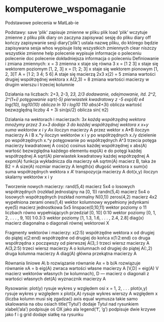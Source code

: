 # komputerowe_wspomaganie
Podstawowe polecenia w MatLab-ie

Podstawy:
save ’plik’ zapisuje zmienne w pliku plik
load ’plik’ wczytuje zmienne z pliku plik
diary on zaczyna zapisywać sesję do pliku
diary off kończy zapisywanie sesji
diary(’plik’) ustala nazwę pliku, do którego będzie zapisywana sesja
whos wypisuje listę wszystkich zmiennych
clear niszczy wszystkie zmienne
help polecenie wypisuje informacje o poleceniu polecenie
doc polecenie dokładniejsza informacja o poleceniu
Definiowanie i zmiana zmiennych:
x = 3 zmienna x staje się równa 3
x = [1 2 3] x staje się wektorem poziomym [1, 2, 3]
x = [1; 2; 3] x staje się wektorem pionowym [1, 2, 3]T
A = [1 2; 3 4; 5 6] A staje się macierzą 2x3
x(2) = 5 zmiana wartości drugiej współrzędnej wektora x
A(2,3) = 8 zmiana wartości macierzy w drugim wierszu i trzeciej kolumnie


Działania na liczbach:
2+3, 2-3, 2*3, 2/3 dodawanie, odejmowanie, itd.
2^2, 2^(1+i) potęgowanie
sqrt(-5) pierwiastek kwadratowy z -5
exp(4) e4
log(10), log10(10) oblicza ln 10 i log10 110
abs(4+3*i) oblicza wartość bezwzględną liczby 4 + 3i
sin(pi/2) oblicza sin( π2)


Działania na wektorach i macierzach:
3*x każdą współrzędną wektora mnożymy przez 3
x+3 dodaje 3 do każdej współrzędnej wektora x
x+y suma wektorów x i y
A*x iloczyn macierzy A przez wektor x
A*B iloczyn macierzy A i B
x.*y iloczyn wektorów x i y po współrzędnych
x./y dzielenie po współrzędnych
x.^y potęgowanie po współrzędnych
A^3 trzecia potęga macierzy kwadratowej A
cos(x) cosinus każdej współrzędnej x
abs(A) wartość bezwzględna każdego elementu
exp(A) e do potęgi każdej współrzędnej A
sqrt(A) pierwiastek kwadratowy każdej współrzędnej A
expm(A) funkcja wykładnicza dla macierzy eA
sqrtm(A) macierz B, taka że B2 = A
size(A) rozmiar macierzy A
length(x) długość wektora x
sum(x) suma współrzędnych wektora x
A’ transpozycja macierzy A
dot(x,y) iloczyn skalarny wektorów x i y


Tworzenie nowych macierzy:
rand(5,4) macierz 5x4 o losowych współrzędnych (rozkład jednostajny na [0, 1))
randn(5,4) macierz 5x4 o losowych współrzędnych (rozkład normalny N(0,1))
zeros(4,2) macierz 4x2 wypełniona zerami
ones(1,4) wektor kolumnowy wypełniony jedynkami
eye(5) macierz jednostkowa 5x5
linspace(0,10,11) wektor poziomy o 11 liczbach równo wypełniających przedział [0, 10]
0:10 wektor poziomy [0, 1, 2, . . . , 9, 10]
1:0.3:3 wektor poziomy [1, 1.3, 1.6, . . . , 2.4, 2.8]
diag(x) macierz diagonalna o diagonali równej wektorowi X

Fragmenty wektorów i macierzy:
x(2:5) współrzędne wektora x od drugiej do piątej
x(2:end) współrzędne od drugiej do końca
x(1:2:end) co druga współrzędna x począwszy od pierwszej
A(3,:) trzeci wiersz macierzy A
A(3,2:5) trzeci wiersz macierzy A o kolumnach od drugiej do piątej
A(:,2) druga kolumna macierzy A
diag(A) główna przekątna macierzy A

Równania liniowe
A\ b rozwiązanie równanie Ax = b
b/A rozwiązuje równanie xA = b
eig(A) zwraca wartości własne macierzy A
[V,D] = eig(A) V macierz wektorów własnych (w kolumnach),
D — macierz o diagonali z wartości własnych
det(A) wyznacznik macierzy A

Rysowanie:
plot(y) rysuje wykres y względem osi x = 1, 2, . . .
plot(x,y) rysuje wykres y względem x
plot(x,A) rysuje wykres wierszy A względem x (liczba kolumn musi się zgadzać)
axis equal wymusza takie samo skalowania na obu osiach
title(’Tytul’) dodaje Tytul nad rysunkiem
xlabel(’ala’) podpisuje oś OX jako ala
legend(’f’, ’g’) podpisuje dwie krzywe jako f i g
grid dodaje siatkę na rysunku

